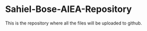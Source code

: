 # Sahiel-Bose-AIEA-Repository
This is the repository where all the files will be uploaded to github.
